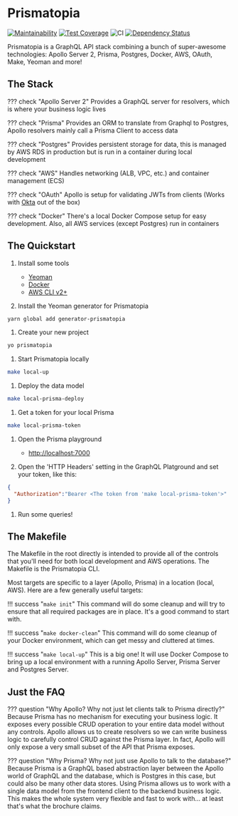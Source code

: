 # Prismatopia

[![Maintainability](https://api.codeclimate.com/v1/badges/015ff2fee461e3bc2b2b/maintainability)](https://codeclimate.com/github/Lambda-School-Labs/prismatopia/maintainability)
[![Test Coverage](https://api.codeclimate.com/v1/badges/015ff2fee461e3bc2b2b/test_coverage)](https://codeclimate.com/github/Lambda-School-Labs/prismatopia/test_coverage)
![CI](https://github.com/Lambda-School-Labs/prismatopia/workflows/CI/badge.svg)
[![Dependency Status][daviddm-image]][daviddm-url]

Prismatopia is a GraphQL API stack combining a bunch of super-awesome technologies: Apollo Server 2, Prisma, Postgres, Docker, AWS, OAuth, Make, Yeoman and more!

## The Stack

??? check "Apollo Server 2"
    Provides a GraphQL server for resolvers, which is where your business logic lives

??? check "Prisma"
    Provides an ORM to translate from Graphql to Postgres, Apollo resolvers mainly call a Prisma Client to access data

??? check "Postgres"
    Provides persistent storage for data, this is managed by AWS RDS in production but is run in a container during local development

??? check "AWS"
    Handles networking (ALB, VPC, etc.) and container management (ECS)

??? check "OAuth"
    Apollo is setup for validating JWTs from clients (Works with [Okta](https://www.okta.com/) out of the box)

??? check "Docker"
    There's a local Docker Compose setup for easy development. Also, all AWS services (except Postgres) run in containers

## The Quickstart

1. Install some tools
      - [Yeoman](https://yeoman.io/)
      - [Docker](https://www.docker.com/)
      - [AWS CLI v2+](https://aws.amazon.com/cli/)

1. Install the Yeoman generator for Prismatopia
``` bash
yarn global add generator-prismatopia
```

1. Create your new project
``` bash
yo prismatopia
```

1. Start Prismatopia locally
``` bash
make local-up
```

1. Deploy the data model
``` bash
make local-prisma-deploy
```

1. Get a token for your local Prisma
``` bash
make local-prisma-token
```

1. Open the Prisma playground
    - <http://localhost:7000>

1. Open the 'HTTP Headers' setting in the GraphQL Platground and set your token, like this:
``` json
{
  "Authorization":"Bearer <The token from 'make local-prisma-token'>"
}
```

1. Run some queries!

## The Makefile

The Makefile in the root directly is intended to provide all of the controls that you'll need for both local development and AWS operations. The Makefile is the Prismatopia CLI.

Most targets are specific to a layer (Apollo, Prisma) in a location (local, AWS). Here are a few generally useful targets:

!!! success "`make init`"
    This command will do some cleanup and will try to ensure that all required packages are in place. It's a good command to start with.

!!! success "`make docker-clean`"
    This command will do some cleanup of your Docker environment, which can get messy and cluttered at times.

!!! success "`make local-up`"
    This is a big one! It will use Docker Compose to bring up a local environment with a running Apollo Server, Prisma Server and Postgres Server.

## Just the FAQ

??? question "Why Apollo? Why not just let clients talk to Prisma directly?"
    Because Prisma has no mechanism for executing your business logic. It exposes every possible CRUD operation to your entire data model without any controls. Apollo allows us to create resolvers so we can write business logic to carefully control CRUD against the Prisma layer. In fact, Apollo will only expose a very small subset of the API that Prisma exposes.

??? question "Why Prisma? Why not just use Apollo to talk to the database?"
    Because Prisma is a GraphQL based abstraction layer between the Apollo world of GraphQL and the database, which is Postgres in this case, but could also be many other data stores. Using Prisma allows us to work with a single data model from the frontend client to the backend business logic. This makes the whole system very flexible and fast to work with... at least that's what the brochure claims.

[npm-image]: https://badge.fury.io/js/%40lambdaschool%2Fgenerator-prismatopia.svg
[npm-url]: https://www.npmjs.com/package/@lambdaschool/generator-prismatopia
[daviddm-image]: https://david-dm.org/Lambda-School-Labs/generator-prismatopia.svg?theme=shields.io
[daviddm-url]: https://david-dm.org/Lambda-School-Labs/generator-prismatopia
